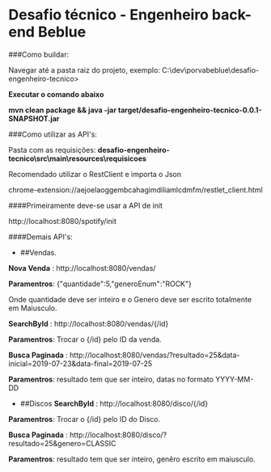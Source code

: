  # Desafio técnico - Engenheiro back-end Beblue
 
 ###Como buildar:
 
 Navegar até a pasta raiz do projeto, exemplo: C:\dev\porvabeblue\desafio-engenheiro-tecnico>
 
 
 **Executar o comando abaixo**
 
 **mvn clean package && java -jar target/desafio-engenheiro-tecnico-0.0.1-SNAPSHOT.jar**
 
 
 ###Como utilizar as API's:

Pasta com as requisições: **desafio-engenheiro-tecnico\src\main\resources\requisicoes**

Recomendado utilizar o RestClient e importa o Json



chrome-extension://aejoelaoggembcahagimdiliamlcdmfm/restlet_client.html

####Primeiramente deve-se usar a API de init

http://localhost:8080/spotify/init

####Demais API's:
- ##Vendas.

**Nova Venda** : http://localhost:8080/vendas/

**Paramentros**: {"quantidade":5,"generoEnum":"ROCK"}

Onde quantidade deve ser inteiro e o Genero deve ser escrito totalmente em Maiusculo.

**SearchById** : http://localhost:8080/vendas/{/id}

**Paramentros**: Trocar o {/id} pelo ID da venda.


**Busca Paginada** : http://localhost:8080/vendas/?resultado=25&data-inicial=2019-07-23&data-final=2019-07-25

**Paramentros**: resultado tem que ser inteiro, datas no formato YYYY-MM-DD


- ##Discos 
**SearchById** : http://localhost:8080/disco/{/id}

**Paramentros**: Trocar o {/id} pelo ID do Disco.

**Busca Paginada** : http://localhost:8080/disco/?resultado=25&genero=CLASSIC

**Paramentros**: resultado tem que ser inteiro, genêro escrito em maiusculo.